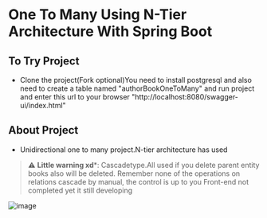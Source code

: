 # One To Many Using N-Tier Architecture With Spring Boot 
## To Try Project
- Clone the project(Fork optional)You need to install postgresql and also need to create a table named "authorBookOneToMany" and run project and enter this url to
your browser "http://localhost:8080/swagger-ui/index.html"

## About Project
- Unidirectional one to many project.N-tier architecture has used 
> :warning: **Little warning xd***: Cascadetype.All used if you delete parent entity books also will be deleted.
Remember none of the operations on relations cascade by manual, the control is up to you
Front-end not completed yet it still developing

![image](https://user-images.githubusercontent.com/96066271/209255161-963994fe-f9ae-45b0-a910-0f374b8d7836.png)


